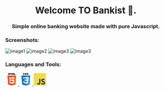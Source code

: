 <h1 align="center">Welcome TO Bankist 👋.</h1>
<h3 align="center">Simple online banking website made with pure Javascript.</h3>

<h3 align="left">Screenshots:</h3>
<img src="https://drive.google.com/uc?id=1n851O2vH5oA5Way6cXKED5jPxv8NC3-p" alt="image1" width="500">
<img src="https://drive.google.com/uc?id=15-foUqpVFWRf-eWAfhqbzIpBo2ekIP2f" alt="image2" width="500">
<img src="https://drive.google.com/uc?id=1qp-dHSauzPCNZTpR75OyZ_AnJudHzUki" alt="image3" width="500">
<img src="https://drive.google.com/uc?id=11SKRV_SNXd-LcdHT6ahdpOukfls5_hCD" alt="image3" width="500">

<h3 align="left">Languages and Tools:</h3>

<p align="left"> 
<a href="https://www.w3.org/html/" target="_blank" rel="noreferrer"> <img src="https://raw.githubusercontent.com/devicons/devicon/master/icons/html5/html5-original-wordmark.svg" alt="html5" width="40" height="40"/> 
</a> 
<a href="https://www.w3schools.com/css/" target="_blank" rel="noreferrer"> <img src="https://raw.githubusercontent.com/devicons/devicon/master/icons/css3/css3-original-wordmark.svg" alt="css3" width="40" height="40"/> 
</a> 
 <a href="https://developer.mozilla.org/en-US/docs/Web/JavaScript" target="_blank" rel="noreferrer"> <img src="https://raw.githubusercontent.com/devicons/devicon/master/icons/javascript/javascript-original.svg" alt="javascript" width="40" height="40"/> 
 </a> 
</p>
